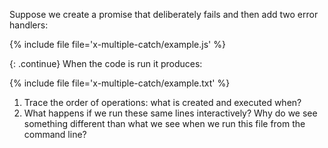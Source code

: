 Suppose we create a promise that deliberately fails and then add two error handlers:

{% include file file='x-multiple-catch/example.js' %}

{: .continue}
When the code is run it produces:

{% include file file='x-multiple-catch/example.txt' %}

1.  Trace the order of operations: what is created and executed when?
2.  What happens if we run these same lines interactively?
    Why do we see something different than what we see when we run this file from the command line?
